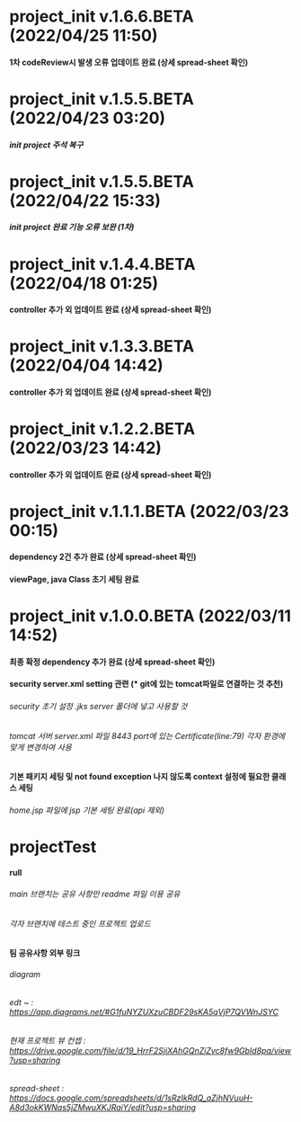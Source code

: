 # project_init v.1.6.6.BETA (2022/04/25 11:50)
#### 1차 codeReview시 발생 오류 업데이트 완료 (상세 spread-sheet 확인)

# project_init v.1.5.5.BETA (2022/04/23 03:20)
##### init project 주석 복구

# project_init v.1.5.5.BETA (2022/04/22 15:33)
##### init project 완료 기능 오류 보완 (1차)

# project_init v.1.4.4.BETA (2022/04/18 01:25)
#### controller 추가 외 업데이트 완료 (상세 spread-sheet 확인)


# project_init v.1.3.3.BETA (2022/04/04 14:42)
#### controller 추가 외 업데이트 완료 (상세 spread-sheet 확인)


# project_init v.1.2.2.BETA (2022/03/23 14:42)
#### controller 추가 외 업데이트 완료 (상세 spread-sheet 확인)


# project_init v.1.1.1.BETA (2022/03/23 00:15)

#### dependency 2건 추가 완료 (상세 spread-sheet 확인)
#### viewPage, java Class 초기 세팅 완료



# project_init v.1.0.0.BETA (2022/03/11 14:52)

#### 최종 확정 dependency 추가 완료 (상세 spread-sheet 확인)

#### security server.xml setting 관련 (* git에 있는 tomcat파일로 연결하는 것 추천)
###### security 초기 설정 .jks server 폴더에 넣고 사용할 것
###### tomcat 서버 server.xml 파일 8443 port에 있는 Certificate(line:79) 각자 환경에 맞게 변경하여 사용
#### 기본 패키지 세팅 및 not found exception 나지 않도록 context 설정에 필요한 클래스 세팅
###### home.jsp 파일에 jsp 기본 세팅 완료(api 제외)



# projectTest
#### rull
###### main 브랜치는 공유 사항만 readme 파일 이용 공유
###### 각자 브랜치에 테스트 중인 프로젝트 업로드

#### 팀 공유사항 외부 링크
###### diagram
###### edt ~ : https://app.diagrams.net/#G1fuNYZUXzuCBDF29sKA5qVjP7QVWnJSYC
###### 현재 프로젝트 뷰 컨셉 : https://drive.google.com/file/d/19_HrrF2SjiXAhGQnZiZvc8fw9GbId8pa/view?usp=sharing
###### spread-sheet : https://docs.google.com/spreadsheets/d/1sRzIkRdQ_aZjhNVuuH-A8d3okKWNas5jZMwuXKJRaiY/edit?usp=sharing
